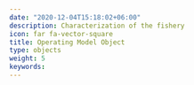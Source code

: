 ```yaml
---
date: "2020-12-04T15:18:02+06:00"
description: Characterization of the fishery
icon: far fa-vector-square
title: Operating Model Object
type: objects
weight: 5
keywords: 
---
```


